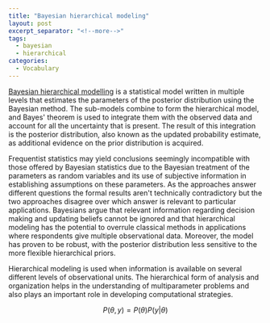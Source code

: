 ```yaml
---
title: "Bayesian hierarchical modeling"
layout: post
excerpt_separator: "<!--more-->"
tags:
  - bayesian
  - hierarchical
categories:
  - Vocabulary
---
```


<script type="text/javascript" async
  src="https://cdn.mathjax.org/mathjax/latest/MathJax.js?config=TeX-MML-AM_CHTML">
</script>


[Bayesian hierarchical modelling](https://en.m.wikipedia.org/wiki/Bayesian_hierarchical_modeling) is a statistical model 
written in multiple levels that estimates the parameters of the posterior distribution using the Bayesian method.
The sub-models combine to form the hierarchical model, and Bayes' theorem is used to integrate them 
with the observed data and account for all the uncertainty that is present. 
The result of this integration is the posterior distribution, also known as the updated probability estimate, 
as additional evidence on the prior distribution is acquired.

<!--more-->

Frequentist statistics  may yield conclusions seemingly incompatible with those offered by Bayesian statistics 
due to the Bayesian treatment of the parameters as random variables and its use of subjective information 
in establishing assumptions on these parameters. 
As the approaches answer different questions the formal results aren't technically contradictory
but the two approaches disagree over which answer is relevant to particular applications. 
Bayesians argue that relevant information regarding decision making and updating beliefs 
cannot be ignored and that hierarchical modeling has the potential to overrule classical methods 
in applications where respondents give multiple observational data. 
Moreover, the model has proven to be robust, with the posterior distribution less sensitive 
to the more flexible hierarchical priors.

Hierarchical modeling is used when information is available on several different levels of observational units. 
The hierarchical form of analysis and organization helps in the understanding of multiparameter problems 
and also plays an important role in developing computational strategies.

$$ P(\theta, y) = P(\theta)P(y\vert\theta) $$
